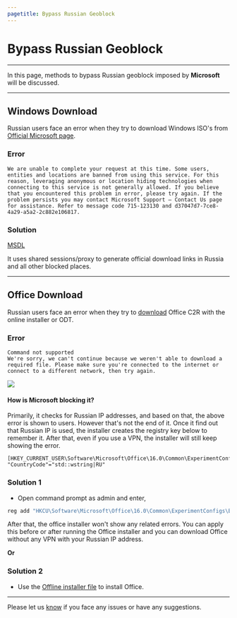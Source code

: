 ```yaml
---
pagetitle: Bypass Russian Geoblock
---
```


# Bypass Russian Geoblock

------------------------------------------------------------------------

In this page, methods to bypass Russian geoblock imposed by **Microsoft** will be discussed.

------------------------------------------------------------------------

## Windows Download

Russian users face an error when they try to download Windows ISO's from [Official Microsoft page](https://www.microsoft.com/software-download).

### Error

```         
We are unable to complete your request at this time. Some users, entities and locations are banned from using this service. For this reason, leveraging anonymous or location hiding technologies when connecting to this service is not generally allowed. If you believe that you encountered this problem in error, please try again. If the problem persists you may contact Microsoft Support – Contact Us page for assistance. Refer to message code 715-123130 and d37047d7-7ce8-4a29-a5a2-2c882e106817.
```

### Solution

[MSDL](/msdl/)

It uses shared sessions/proxy to generate official download links in Russia and all other blocked places.

------------------------------------------------------------------------

## Office Download

Russian users face an error when they try to [download](genuine-installation-media.html) Office C2R with the online installer or ODT.

### Error

```         
Command not supported
We're sorry, we can't continue because we weren't able to download a required file. Please make sure you're connected to the internet or connect to a different network, then try again.
```

![](images\office_download_error_in_russia.png)

#### How is Microsoft blocking it?

Primarily, it checks for Russian IP addresses, and based on that, the above error is shown to users. However that's not the end of it. Once it find out that Russian IP is used, the installer creates the registry key below to remember it. After that, even if you use a VPN, the installer will still keep showing the error.

```
[HKEY_CURRENT_USER\Software\Microsoft\Office\16.0\Common\ExperimentConfigs\Ecs]
"CountryCode"="std::wstring|RU"
```

### Solution 1

-   Open command prompt as admin and enter,

```bat
reg add "HKCU\Software\Microsoft\Office\16.0\Common\ExperimentConfigs\Ecs" /v "CountryCode" /t REG_SZ /d "std::wstring|US" /f
```

After that, the office installer won't show any related errors. You can apply this before or after running the Office installer and you can download Office without any VPN with your Russian IP address.

**Or**

### Solution 2

-   Use the [Offline installer file](office_c2r_links.html) to install Office.

------------------------------------------------------------------------

Please let us [know](contactus.html) if you face any issues or have any suggestions.
